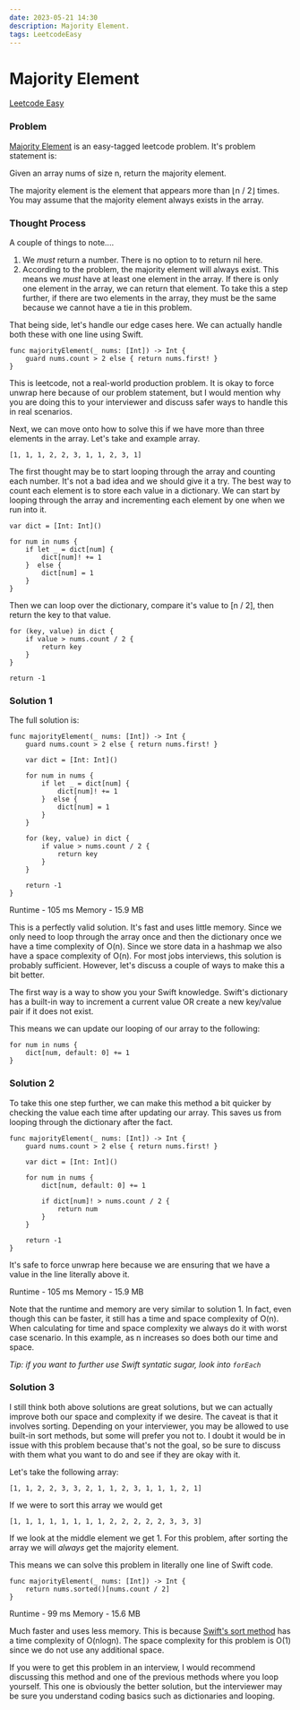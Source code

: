 ```yaml
---
date: 2023-05-21 14:30
description: Majority Element.
tags: LeetcodeEasy
---
```

# Majority Element

<div class="post-tags" markdown="1">
    <a class="post-category post-category-leetcodeeasy" href="/tags/leetcodeeasy">Leetcode Easy</a>
</div>

### Problem
[Majority Element](https://leetcode.com/problems/majority-element/) is an easy-tagged leetcode problem. It's problem statement is:

<div class="problem-container">Given an array nums of size n, return the majority element.

The majority element is the element that appears more than ⌊n / 2⌋ times. You may assume that the majority element always exists in the array.
</div>

### Thought Process
A couple of things to note....

1. We *must* return a number. There is no option to to return nil here.
2. According to the problem, the majority element will always exist. This means we *must* have at least one element in the array. If there is only one element in the array, we can return that element. To take this a step further, if there are two elements in the array, they must be the same because we cannot have a tie in this problem.

That being side, let's handle our edge cases here. We can actually handle both these with one line using Swift.

```
func majorityElement(_ nums: [Int]) -> Int {
    guard nums.count > 2 else { return nums.first! }
}
```

This is leetcode, not a real-world production problem. It is okay to force unwrap here because of our problem statement, but I would mention why you are doing this to your interviewer and discuss safer ways to handle this in real scenarios.

Next, we can move onto how to solve this if we have more than three elements in the array. Let's take and example array.

```
[1, 1, 1, 2, 2, 3, 1, 1, 2, 3, 1]
```

The first thought may be to start looping through the array and counting each number. It's not a bad idea and we should give it a try. The best way to count each element is to store each value in a dictionary. We can start by looping through the array and incrementing each element by one when we run into it.


```
var dict = [Int: Int]()

for num in nums {
    if let _ = dict[num] {
        dict[num]! += 1
    }  else {
        dict[num] = 1
    }
}
```

Then we can loop over the dictionary, compare it's value to [n / 2], then return the key to that value.
```
for (key, value) in dict {
    if value > nums.count / 2 {
        return key
    }
}

return -1
```

### Solution 1

The full solution is:

```
func majorityElement(_ nums: [Int]) -> Int {
    guard nums.count > 2 else { return nums.first! }

    var dict = [Int: Int]()

    for num in nums {
        if let _ = dict[num] {
            dict[num]! += 1
        }  else {
            dict[num] = 1
        }
    }

    for (key, value) in dict {
        if value > nums.count / 2 {
            return key
        }
    }

    return -1
}
```

Runtime - 105 ms
Memory - 15.9 MB

This is a perfectly valid solution. It's fast and uses little memory. Since we only need to loop through the array once and then the dictionary once we have a time complexity of O(n). Since we store data in a hashmap we also have a space complexity of O(n). For most jobs interviews, this solution is probably sufficient. However, let's discuss a couple of ways to make this a bit better.

The first way is a way to show you your Swift knowledge. Swift's dictionary has a built-in way to increment a current value OR create a new key/value pair if it does not exist.

This means we can update our looping of our array to the following:

```
for num in nums {
    dict[num, default: 0] += 1
}
```

### Solution 2

To take this one step further, we can make this method a bit quicker by checking the value each time after updating our array. This saves us from looping through the dictionary after the fact.

```
func majorityElement(_ nums: [Int]) -> Int {
    guard nums.count > 2 else { return nums.first! }

    var dict = [Int: Int]()

    for num in nums {
        dict[num, default: 0] += 1

        if dict[num]! > nums.count / 2 {
            return num
        }
    }

    return -1
}
```

It's safe to force unwrap here because we are ensuring that we have a value in the line literally above it.

Runtime - 105 ms
Memory - 15.9 MB

Note that the runtime and memory are very similar to solution 1. In fact, even though this can be faster, it still has a time and space complexity of O(n). When calculating for time and space complexity we always do it with worst case scenario. In this example, as n increases so does both our time and space.

*Tip: if you want to further use Swift syntatic sugar, look into ```forEach```*


### Solution 3
I still think both above solutions are great solutions, but we can actually improve both our space and complexity if we desire. The caveat is that it involves sorting. Depending on your interviewer, you may be allowed to use built-in sort methods, but some will prefer you not to. I doubt it would be in issue with this problem because that's not the goal, so be sure to discuss with them what you want to do and see if they are okay with it.

Let's take the following array:

```
[1, 1, 2, 2, 3, 3, 2, 1, 1, 2, 3, 1, 1, 1, 2, 1]
```

If we were to sort this array we would get

```
[1, 1, 1, 1, 1, 1, 1, 1, 2, 2, 2, 2, 2, 3, 3, 3]
```

If we look at the middle element we get 1. For this problem, after sorting the array we will *always* get the majority element.

This means we can solve this problem in literally one line of Swift code.

```
func majorityElement(_ nums: [Int]) -> Int {
    return nums.sorted()[nums.count / 2]
}
```

Runtime - 99 ms
Memory - 15.6 MB

Much faster and uses less memory. This is because [Swift's sort method](https://github.com/apple/swift/blob/main/stdlib/public/core/Sort.swift) has a time complexity of O(nlogn). The space complexity for this problem is O(1) since we do not use any additional space.

If you were to get this problem in an interview, I would recommend discussing this method and one of the previous methods where you loop yourself. This one is obviously the better solution, but the interviewer may be sure you understand coding basics such as dictionaries and looping.
